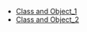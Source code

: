 
- [Class and Object_1](../Week_12/Class%20and%20Object_1.pdf)
- [Class and Object_2](../Week_12/Class%20and%20Object_2.pdf)